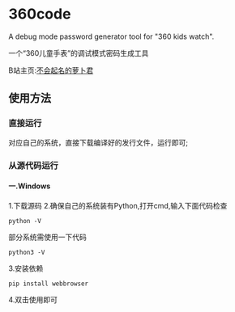 # 360code
A debug mode password generator tool for "360 kids watch".<p>
一个“360儿童手表”的调试模式密码生成工具<p>
B站主页:[不会起名的萝卜君](https://space.bilibili.com/1732976071?spm_id_from=333.1007.0.0)
## 使用方法
### 直接运行
对应自己的系统，直接下载编译好的发行文件，运行即可;
### 从源代码运行
#### 一.Windows
1.下载源码
2.确保自己的系统装有Python,打开cmd,输入下面代码检查
~~~
python -V
~~~
部分系统需使用一下代码
~~~
python3 -V
~~~
3.安装依赖
~~~
pip install webbrowser
~~~
4.双击使用即可

